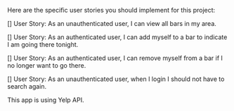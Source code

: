 Here are the specific user stories you should implement for this project:

[] User Story: As an unauthenticated user, I can view all bars in my area.

[] User Story: As an authenticated user, I can add myself to a bar to indicate I am going there tonight.

[] User Story: As an authenticated user, I can remove myself from a bar if I no longer want to go there.

[] User Story: As an unauthenticated user, when I login I should not have to search again.

This app is using Yelp API.
